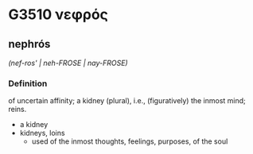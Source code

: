 # G3510 νεφρός

## nephrós

_(nef-ros' | neh-FROSE | nay-FROSE)_

### Definition

of uncertain affinity; a kidney (plural), i.e., (figuratively) the inmost mind; reins.

- a kidney
- kidneys, loins
  - used of the inmost thoughts, feelings, purposes, of the soul

